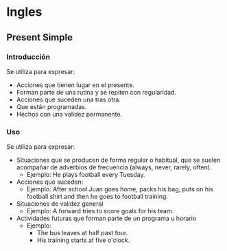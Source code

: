 # Ingles

## Present Simple

### Introducción

Se utiliza para expresar:

- Acciones que tienen lugar en el presente.
- Forman parte de una rutina y se repiten con regularidad.
- Acciones que suceden una tras otra.
- Que están programadas.
- Hechos con una validez permanente.

### Uso

Se utiliza para expresar:

- Situaciones que se producen de forma regular o habitual, que se suelen acompañar de adverbios de frecuencia (always, never, rarely, often).
  - Ejemplo: He plays football every Tuesday.
- Acciones que suceden:
  - Ejemplo: After school Juan goes home, packs his bag, puts on his football shirt and then he goes to football training.
- Situaciones de validez general
  - Ejemplo: A forward tries to score goals for his team.
- Actividades futuras que forman parte de un programa u horario
  - Ejemplo: 
    - The bus leaves at half past four.
    - His training starts at five o'clock.

